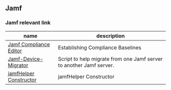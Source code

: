 ## Jamf

### Jamf relevant link
| name | description |
| --- | --- |
| [Jamf Compliance Editor](https://trusted.jamf.com/docs/establishing-compliance-baselines) | Establishing Compliance Baselines |
| [Jamf-Device-Migrator](https://github.com/PezzaD84/Jamf-Device-Migrator) | Script to help migrate from one Jamf server to another Jamf server. |
| [jamfHelper Constructor](https://github.com/BIG-RAT/jhc) | jamfHelper Constructor |
